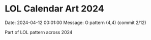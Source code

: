 # LOL Calendar Art 2024

Date: 2024-04-12 00:01:00
Message: O pattern (4,4) (commit 2/12)

Part of LOL pattern across 2024
